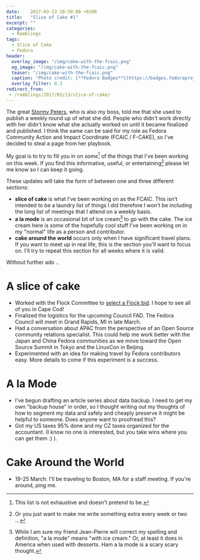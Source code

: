 ```yaml
---
date:    2017-03-13 10:50:00 +0100
title:   "Slice of Cake #1"
excerpt: ""
categories:
  - Ramblings
tags:
  - Slice of Cake
  - Fedora
header:
  overlay_image: "/img/cake-with-the-fcaic.png"
  og_image: "/img/cake-with-the-fcaic.png"
  teaser: "/img/cake-with-the-fcaic.png"
  caption: "Photo credit: [**Fedora Badges**](https://badges.fedoraproject.org/badge/its-a-cake-thing)"
  overlay_filter: 0.3
redirect_from:
 - /ramblings/2017/03/13/slice-of-cake/
---
```


The great [Stormy Peters](https://twitter.com/storming), who is also my boss, told me that she used to publish a weekly round up of what she did. People who didn't work directly with her didn't know what she actually worked on until it became finalized and published.  I think the same can be said for my role as Fedora Community Action and Impact Coordinate (FCAIC / F-CAKE), so I've decided to steal a page from her playbook.

My goal is to try to fill you in on *some*[^0] of the things that I've been working on this week.  If you find this informative, useful, or entertaining[^1] please let me know so I can keep it going.

These updates will take the form of between one and three different sections:

* **slice of cake** is what I've been working on as the FCAIC.  This isn't intended to be a laundry list of things I did therefore I won't be including the long list of meetings that I attend on a weekly basis.
* **a la mode** is an occasional bit of ice cream[^2] to go with the cake.  The ice cream here is some of the hopefully cool stuff I've been working on in my "normal" life as a person and contributor.
* **cake around the world** occurs only when I have significant travel plans.  If you want to meet up in real life, this is the section you'll want to focus on.  I'll try to repeat this section for all weeks where it is valid.

Without further ado ..

# A slice of cake

- Worked with the Flock Committee to [select a Flock bid](https://lists.fedoraproject.org/archives/list/flock-planning@lists.fedoraproject.org/thread/UVPIM4LKVGTP36LEN3W2KCRSFVOXQS2V/).  I hope to see all of you in Cape Cod!
- Finalized the logistics for the upcoming Council FAD.  The Fedora Council will meet in Grand Rapids, MI in late March.
- Had a conversation about APAC from the perspective of an Open Source community relations specialist.  This could help me work better with the Japan and China Fedora communities as we move toward the Open Source Summit in Tokyo and the LinuxCon in Beijing.
- Experimented with an idea for making travel by Fedora contributors easy.  More details to come if this experiment is a success.

# A la Mode

- I've begun drafting an article series about data backup.  I need to get my own "backup house" in order, so I thought writing out my thoughts of how to segment my data and safely and cheaply preserve it might be helpful to someone.  Does anyone want to proofread this?
- Got my US taxes 95% done and my CZ taxes organized for the accountant.  (I know no one is interested, but you take wins where you can get them :) ).

# Cake Around the World

- 19-25 March: I'll be traveling to Boston, MA for a staff meeting. If you're around, ping me.

[^0]: This list is not exhaustive and doesn't pretend to be.

[^1]: Or you just want to make me write something extra every week or two ...

[^2]: While I am sure my friend Jean-Pierre will correct my spelling and definition, "a la mode" means "with ice cream." Or, at least it does in America when used with desserts.  Ham a la mode is a scary scary thought.
